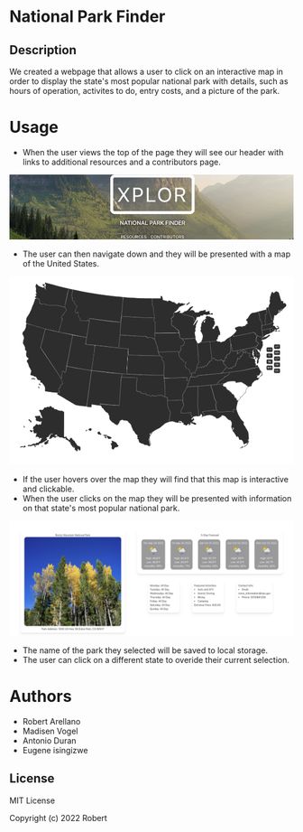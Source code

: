 # National Park Finder


## Description
We created a webpage that allows a user to click on an interactive map in order to display the state's most popular national park with details, such as hours of operation, activites to do, entry costs, and a picture of the park. 

# Usage 
* When the user views the top of the page they will see our header with links to additional resources and a contributors page.

![header with links](assets/images/header.png)

* The user can then navigate down and they will be presented with a map of the United States. 

![header with nav bar](assets/images/map.png)

* If the user hovers over the map they will find that this map is interactive and clickable.
* When the user clicks on the map they will be presented with information on that state's most popular national park.

![header with nav bar](assets/images/data.png)

* The name of the park they selected will be saved to local storage. 
* The user can click on a different state to overide their current selection. 

# Authors
* Robert Arellano
* Madisen Vogel
* Antonio Duran
* Eugene isingizwe

## License
MIT License

Copyright (c) 2022 Robert
